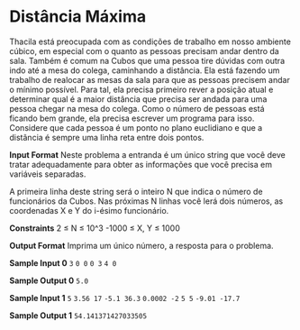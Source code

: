 # Distância Máxima

Thacila está preocupada com as condições de trabalho em nosso ambiente cúbico, em especial com o quanto as pessoas precisam andar dentro da sala. Também é comum na Cubos que uma pessoa tire dúvidas com outra indo até a mesa do colega, caminhando a distância. Ela está fazendo um trabalho de realocar as mesas da sala para que as pessoas precisem andar o mínimo possível. Para tal, ela precisa primeiro rever a posição atual e determinar qual é a maior distância que precisa ser andada para uma pessoa chegar na mesa do colega. Como o número de pessoas está ficando bem grande, ela precisa escrever um programa para isso. Considere que cada pessoa é um ponto no plano euclidiano e que a distância é sempre uma linha reta entre dois pontos.

**Input Format**
Neste problema a entranda é um único string que você deve tratar adequadamente para obter as informações que você precisa em variáveis separadas.

A primeira linha deste string será o inteiro N que indica o número de funcionários da Cubos. Nas próximas N linhas você lerá dois números, as coordenadas X e Y do i-ésimo funcionário.

**Constraints**
2 ≤ N ≤ 10^3 -1000 ≤ X, Y ≤ 1000

**Output Format**
Imprima um único número, a resposta para o problema.

**Sample Input 0**
`3`
`0 0`
`0 3`
`4 0`

**Sample Output 0**
`5.0`

**Sample Input 1**
`5`
`3.56 17`
`-5.1 36.3`
`0.0002 -2`
`5 5`
`-9.01 -17.7`

**Sample Output 1**
`54.141371427033505`